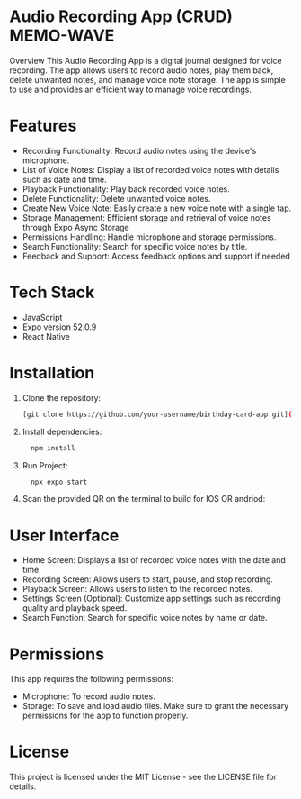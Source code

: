 # Audio Recording App (CRUD) MEMO-WAVE
Overview
This Audio Recording App is a digital journal designed for voice recording. The app allows users to record audio notes, play them back, delete unwanted notes, and manage voice note storage. The app is simple to use and provides an efficient way to manage voice recordings.

# Features
- Recording Functionality: Record audio notes using the device's microphone.
- List of Voice Notes: Display a list of recorded voice notes with details such as date and time.
- Playback Functionality: Play back recorded voice notes.
- Delete Functionality: Delete unwanted voice notes.
- Create New Voice Note: Easily create a new voice note with a single tap.
- Storage Management: Efficient storage and retrieval of voice notes through Expo Async Storage
- Permissions Handling: Handle microphone and storage permissions.
- Search Functionality: Search for specific voice notes by title.
- Feedback and Support: Access feedback options and support if needed

# Tech Stack
- JavaScript
- Expo version 52.0.9
- React Native

# Installation

1. Clone the repository:
   ```bash
   [git clone https://github.com/your-username/birthday-card-app.git](https://github.com/AlsonAfrica/Memo-Wave-Auth.git)


2. Install dependencies:
   ```bash
     npm install

3. Run Project:
   ```bash
     npx expo start

3. Scan the provided QR on the terminal to build for IOS OR andriod:
  
# User Interface
- Home Screen: Displays a list of recorded voice notes with the date and time.
- Recording Screen: Allows users to start, pause, and stop recording.
- Playback Screen: Allows users to listen to the recorded notes.
- Settings Screen (Optional): Customize app settings such as recording quality and playback speed.
- Search Function: Search for specific voice notes by name or date.


# Permissions
This app requires the following permissions:

- Microphone: To record audio notes.
- Storage: To save and load audio files.
Make sure to grant the necessary permissions for the app to function properly.

# License
This project is licensed under the MIT License - see the LICENSE file for details.
